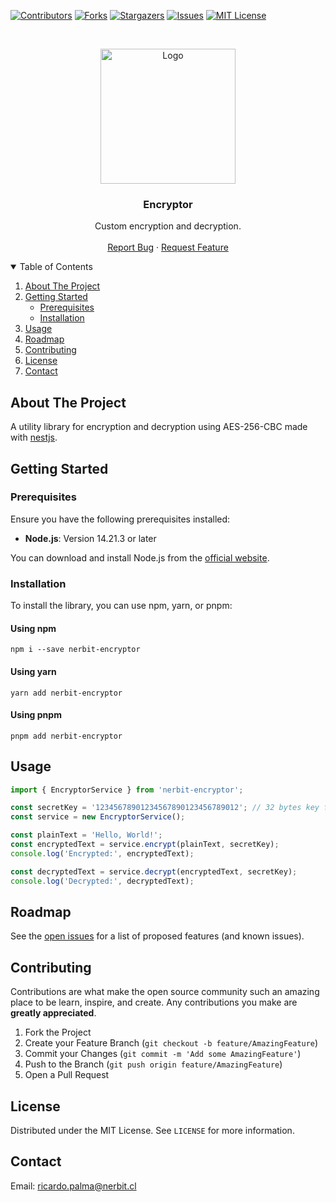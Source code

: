[![Contributors][contributors-shield]][contributors-url]
[![Forks][forks-shield]][forks-url]
[![Stargazers][stars-shield]][stars-url]
[![Issues][issues-shield]][issues-url]
[![MIT License][license-shield]][license-url]

<!-- PROJECT LOGO -->
<br />
<p align="center">
  <a href="https://github.com/NerbitCl/nerbit-encryptor">
    <img src="https://github.com/NerbitCl/nerbit-encryptor/blob/master/img/nerbit.png" alt="Logo" width="216">
  </a>

  <h3 align="center">Encryptor</h3>

  <p align="center">
    Custom encryption and decryption.
    <br />
    <br />
    <a href="https://github.com/NerbitCl/nerbit-encryptor/issues">Report Bug</a>
    ·
    <a href="https://github.com/NerbitCl/nerbit-encryptor/issues">Request Feature</a>
  </p>
</p>

<!-- TABLE OF CONTENTS -->
<details open="open">
  <summary>Table of Contents</summary>
  <ol>
    <li>
      <a href="#about-the-project">About The Project</a>
    </li>
    <li>
      <a href="#getting-started">Getting Started</a>
      <ul>
        <li><a href="#prerequisites">Prerequisites</a></li>
        <li><a href="#installation">Installation</a></li>
      </ul>
    </li>
    <li><a href="#usage">Usage</a></li>
    <li><a href="#roadmap">Roadmap</a></li>
    <li><a href="#contributing">Contributing</a></li>
    <li><a href="#license">License</a></li>
    <li><a href="#contact">Contact</a></li>
  </ol>
</details>

<!-- ABOUT THE PROJECT -->
## About The Project

A utility library for encryption and decryption using AES-256-CBC made with [nestjs](https://nestjs.com/).

<!-- GETTING STARTED -->
## Getting Started

### Prerequisites

Ensure you have the following prerequisites installed:

* **Node.js**: Version 14.21.3 or later

You can download and install Node.js from the [official website](https://nodejs.org/).

### Installation

To install the library, you can use npm, yarn, or pnpm:

#### Using npm
```
npm i --save nerbit-encryptor
```

#### Using yarn
```
yarn add nerbit-encryptor
```

#### Using pnpm
```
pnpm add nerbit-encryptor
```

<!-- USAGE EXAMPLES -->
## Usage

```typescript
import { EncryptorService } from 'nerbit-encryptor';

const secretKey = '12345678901234567890123456789012'; // 32 bytes key for AES-256
const service = new EncryptorService();

const plainText = 'Hello, World!';
const encryptedText = service.encrypt(plainText, secretKey);
console.log('Encrypted:', encryptedText);

const decryptedText = service.decrypt(encryptedText, secretKey);
console.log('Decrypted:', decryptedText);
```

<!-- ROADMAP -->
## Roadmap

See the [open issues](https://github.com/NerbitCl/nerbit-encryptor/issues) for a list of proposed features (and known issues).

<!-- CONTRIBUTING -->
## Contributing

Contributions are what make the open source community such an amazing place to be learn, inspire, and create. Any contributions you make are **greatly appreciated**.

1. Fork the Project
2. Create your Feature Branch (`git checkout -b feature/AmazingFeature`)
3. Commit your Changes (`git commit -m 'Add some AmazingFeature'`)
4. Push to the Branch (`git push origin feature/AmazingFeature`)
5. Open a Pull Request

<!-- LICENSE -->
## License

Distributed under the MIT License. See `LICENSE` for more information.

<!-- CONTACT -->
## Contact

Email: ricardo.palma@nerbit.cl

<!-- MARKDOWN LINKS & IMAGES -->
<!-- https://www.markdownguide.org/basic-syntax/#reference-style-links -->
[contributors-shield]: https://img.shields.io/github/contributors/avmmodules/AVMWeather.svg?style=for-the-badge
[contributors-url]: https://github.com/NerbitCl/nerbit-encryptor/graphs/contributors
[forks-shield]: https://img.shields.io/github/forks/avmmodules/AVMWeather.svg?style=for-the-badge
[forks-url]: https://github.com/NerbitCl/nerbit-encryptor/network/members
[stars-shield]: https://img.shields.io/github/stars/avmmodules/AVMWeather.svg?style=for-the-badge
[stars-url]: https://github.com/NerbitCl/nerbit-encryptor/stargazers
[issues-shield]: https://img.shields.io/github/issues/avmmodules/AVMWeather.svg?style=for-the-badge
[issues-url]: https://github.com/NerbitCl/nerbit-encryptor/issues
[license-shield]: https://img.shields.io/github/license/avmmodules/AVMWeather.svg?style=for-the-badge
[license-url]: https://github.com/NerbitCl/nerbit-encryptor/blob/master/LICENSE
